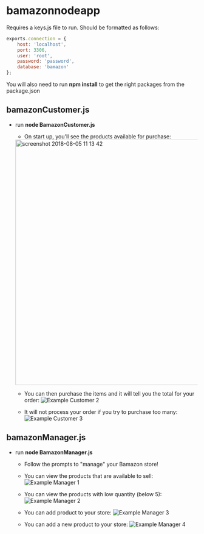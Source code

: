 # bamazonnodeapp

Requires a keys.js file to run.  Should be formatted as follows:

```javascript
exports.connection = {
	host: 'localhost',
	port: 3306,
	user: 'root',
	password: 'password',
	database: 'bamazon'
};
```

You will also need to run **npm install** to get the right packages from the package.json

## bamazonCustomer.js

- run **node BamazonCustomer.js**

	-  On start up, you'll see the products available for purchase:
	<img width="644" alt="screenshot 2018-08-05 11 13 42" src="https://user-images.githubusercontent.com/35083911/43688582-2ac133c0-98b1-11e8-9106-74200e0d3397.png">


	-  You can then purchase the items and it will tell you the total for your order:
	![Example Customer 2](/images/customer02.png)

	-  It will not process your order if you try to purchase too many:
	![Example Customer 3](/images/customer03.png)

## bamazonManager.js

- run **node BamazonManager.js**
	-  Follow the prompts to "manage" your Bamazon store!

	-  You can view the products that are available to sell:
	![Example Manager 1](/images/manager01.png)

	-  You can view the products with low quantity (below 5):
	![Example Manager 2](/images/manager02.png)

	-  You can add product to your store:
	![Example Manager 3](/images/manager03.png)

	-  You can add a new product to your store:
	![Example Manager 4](/images/manager04.png)


